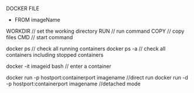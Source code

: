 <!-- run -->
DOCKER FILE
- FROM imageName

WORKDIR // set the working directory
RUN // run command
COPY // copy files
CMD // start command


docker ps  // check all running containers
docker ps -a  // check all containers including stopped containers

docker -it imageid bash  // enter a container


docker run -p hostport:containerport  imagename  //direct run
docker run -d -p  hostport:containerport  imagename  //detached mode
